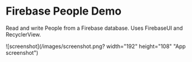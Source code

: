 # Firebase People Demo

Read and write People from a Firebase database.
Uses FirebaseUI and RecyclerView.

![screenshot](/images/screenshot.png? width="192" height="108" "App screenshot")

